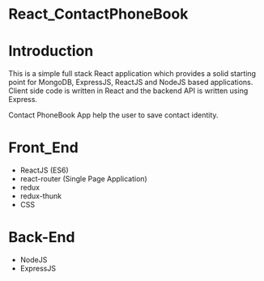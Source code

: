 # React_ContactPhoneBook

# Introduction
This is a simple full stack React application which provides a solid starting point for MongoDB, ExpressJS, ReactJS and NodeJS based applications. Client side code is written in React and the backend API is written using Express.

Contact PhoneBook App help the user to save contact identity.

# Front_End

- ReactJS (ES6)
- react-router (Single Page Application)
- redux
- redux-thunk
- CSS

# Back-End
- NodeJS
- ExpressJS
